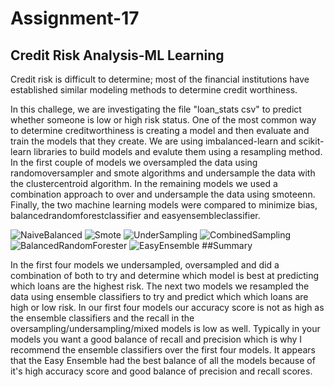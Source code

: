 # Assignment-17
## Credit Risk Analysis-ML Learning

Credit risk is difficult to determine; most of the financial institutions have established similar modeling methods to determine credit worthiness. 

In this challege, we are investigating the file "loan_stats csv" to predict whether someone is low or high risk status. One of the most common way to determine creditworthiness is creating a model and then evaluate and train the models that they create. We are using imbalanced-learn and scikit-learn libraries to build models and evalute them using a resampling method. In the first couple of models we oversampled the data using randomoversampler and smote algorithms and undersample the data with the clustercentroid algorithm. In the remaining models we used a combination approach to over and undersample the data using smoteenn. Finally, the two machine learning models were compared to minimize bias, balancedrandomforestclassifier and easyensembleclassifier.

![NaiveBalanced](https://user-images.githubusercontent.com/80020446/126086235-b6cbe738-2281-4aa8-8e8a-339317c4322d.PNG)
![Smote](https://user-images.githubusercontent.com/80020446/126086276-7ffaa7fd-8642-4c95-b170-c3160d244073.PNG)
![UnderSampling](https://user-images.githubusercontent.com/80020446/126086332-19a180dd-fdf4-4867-8291-51d105a06193.PNG)
![CombinedSampling](https://user-images.githubusercontent.com/80020446/126086374-932d263b-2943-403e-9038-a02700787b56.PNG)
![BalancedRandomForester](https://user-images.githubusercontent.com/80020446/126086452-74f59084-d433-468c-96c1-de1a1bc968d1.PNG)
![EasyEnsemble](https://user-images.githubusercontent.com/80020446/126086453-04434429-ef38-4a14-8d6a-a08868adacee.PNG)
##Summary

In the first four models we undersampled, oversampled and did a combination of both to try and determine which model is best at predicting which loans are the highest risk. The next two models we resampled the data using ensemble classifiers to try and predict which which loans are high or low risk. In our first four models our accuracy score is not as high as the ensemble classifiers and the recall in the oversampling/undersampling/mixed models is low as well. Typically in your models you want a good balance of recall and precision which is why I recommend the ensemble classifiers over the first four models. It appears that the Easy Ensemble had the best balance of all the models because of it's high accuracy score and good balance of precision and recall scores.
